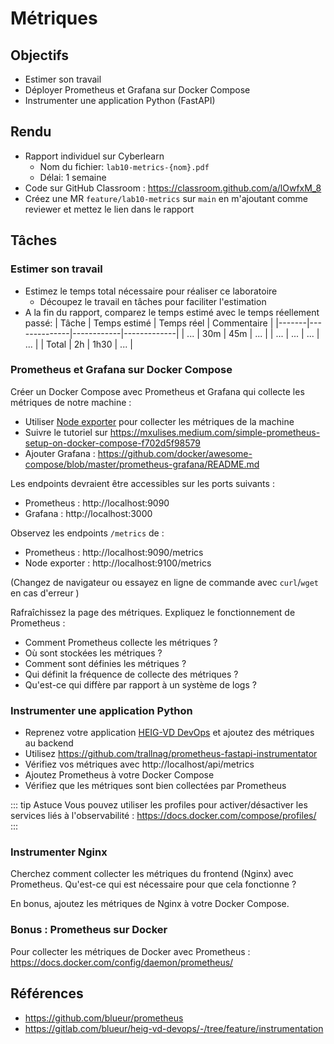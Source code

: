 # Métriques

## Objectifs

- Estimer son travail
- Déployer Prometheus et Grafana sur Docker Compose
- Instrumenter une application Python (FastAPI)

## Rendu

- Rapport individuel sur Cyberlearn
  - Nom du fichier: `lab10-metrics-{nom}.pdf`
  - Délai: 1 semaine
- Code sur GitHub Classroom : https://classroom.github.com/a/lOwfxM_8
- Créez une MR `feature/lab10-metrics` sur `main` en m'ajoutant comme reviewer et mettez le lien dans le rapport

## Tâches

### Estimer son travail

- Estimez le temps total nécessaire pour réaliser ce laboratoire
  - Découpez le travail en tâches pour faciliter l'estimation
- A la fin du rapport, comparez le temps estimé avec le temps réellement passé:
  | Tâche | Temps estimé | Temps réel | Commentaire |
  |-------|--------------|------------|-------------|
  | ... | 30m | 45m | ... |
  | ... | ... | ... | ... |
  | Total | 2h | 1h30 | ... |

### Prometheus et Grafana sur Docker Compose

Créer un Docker Compose avec Prometheus et Grafana qui collecte les métriques de notre machine :

- Utiliser [Node exporter](https://github.com/prometheus/node_exporter) pour collecter les métriques de la machine
- Suivre le tutoriel sur https://mxulises.medium.com/simple-prometheus-setup-on-docker-compose-f702d5f98579
- Ajouter Grafana : https://github.com/docker/awesome-compose/blob/master/prometheus-grafana/README.md

Les endpoints devraient être accessibles sur les ports suivants :

- Prometheus : http://localhost:9090
- Grafana : http://localhost:3000

Observez les endpoints `/metrics` de :

- Prometheus : http://localhost:9090/metrics
- Node exporter : http://localhost:9100/metrics

(Changez de navigateur ou essayez en ligne de commande avec `curl`/`wget` en cas d'erreur )

Rafraîchissez la page des métriques. Expliquez le fonctionnement de Prometheus :

- Comment Prometheus collecte les métriques ?
- Où sont stockées les métriques ?
- Comment sont définies les métriques ?
- Qui définit la fréquence de collecte des métriques ?
- Qu'est-ce qui diffère par rapport à un système de logs ?

### Instrumenter une application Python

- Reprenez votre application [HEIG-VD DevOps](https://gitlab.com/blueur/heig-vd-devops) et ajoutez des métriques au backend
- Utilisez https://github.com/trallnag/prometheus-fastapi-instrumentator
- Vérifiez vos métriques avec http://localhost/api/metrics
- Ajoutez Prometheus à votre Docker Compose
- Vérifiez que les métriques sont bien collectées par Prometheus

::: tip Astuce
Vous pouvez utiliser les profiles pour activer/désactiver les services liés à l'observabilité : https://docs.docker.com/compose/profiles/
:::

### Instrumenter Nginx

Cherchez comment collecter les métriques du frontend (Nginx) avec Prometheus. Qu'est-ce qui est nécessaire pour que cela fonctionne ?

En bonus, ajoutez les métriques de Nginx à votre Docker Compose.

### Bonus : Prometheus sur Docker

Pour collecter les métriques de Docker avec Prometheus : https://docs.docker.com/config/daemon/prometheus/

## Références

- https://github.com/blueur/prometheus
- https://gitlab.com/blueur/heig-vd-devops/-/tree/feature/instrumentation
